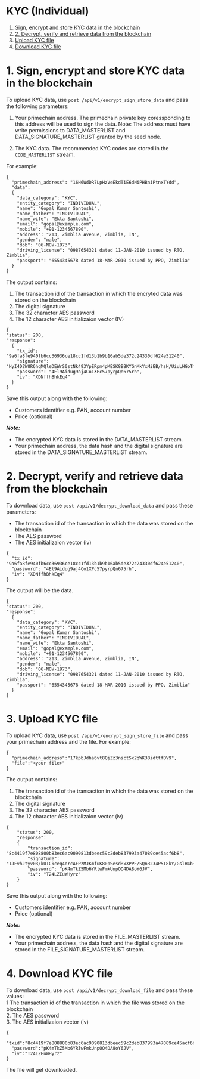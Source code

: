 # KYC (Individual)

1. [Sign, encrypt and store KYC data in the blockchain](#1-sign-encrypt-and-store-kyc-data-in-the-blockchain)
2. [2. Decrypt, verify and retrieve data from the blockchain](#2-decrypt-verify-and-retrieve-data-from-the-blockchain)
3. [Upload KYC file](#3-upload-kyc-file)
4. [Download KYC file](#4-download-kyc-file)

# 1. Sign, encrypt and store KYC data in the blockchain

To upload KYC data, use `post /api/v1/encrypt_sign_store_data` and pass the following parameters:   
1. Your primechain address. The primechain private key coressponding to this address will be used to sign the data. Note: The address must have write permissions to DATA_MASTERLIST and DATA_SIGNATURE_MASTERLIST granted by the seed node.

2. The KYC data. The recommended KYC codes are stored in the `CODE_MASTERLIST` stream.

For example:
```
{
  "primechain_address": "16H6WdDR7LpHzVeEkdTiE6dNiPHBniPtnxTYdd",
  "data": 
  {
    "data_category": "KYC",
    "entity_category": "INDIVIDUAL",
    "name": "Gopal Kumar Santoshi",
    "name_father": "INDIVIDUAL",
    "name_wife": "Ekta Santoshi",
    "email": "gopal@example.com",
    "mobile": "+91-1234567890",
    "address": "213, Zimblia Avenue, Zimblia, IN",
    "gender": "male",
    "dob": "06-NOV-1973",
    "driving_license": "0987654321 dated 11-JAN-2010 issued by RTO, Zimblia",
    "passport": "6554345678 dated 18-MAR-2010 issued by PPO, Zimblia"
  }
}
```
The output contains:
1. The transaction id of the transaction in which the encryted data was stored on the blockchain
2. The digital signature 
3. The 32 character AES password
4. The 12 character AES initializaion vector (IV)
```
{
"status": 200,
"response": 
  {
    "tx_id": "9a6fa8fe940fb6cc36936ce18cc1fd13b1b9b16ab5de372c24330df624e51240",
    "signature": "HyI4D2W8R6hqMQleDEWrS0stNk493YpERpm4pMESK8BBKYGnMkYxMiEB/hsH/UiuLHGoTmoR2Z/vQBpsAqIvhIw=",
    "password": "4El9Aidug9aj4Co1XPc57pyrpQn675rh",
    "iv": "XDNffhBhkEq4"
  }
}

```
Save this output along with the following:
* Customers identifier e.g. PAN, account number
* Price (optional)

***Note:***
* The encrypted KYC data is stored in the DATA_MASTERLIST stream.   
* Your primechain address, the data hash and the digital signature are stored in the DATA_SIGNATURE_MASTERLIST stream.

# 2. Decrypt, verify and retrieve data from the blockchain
To download data, use `post /api/v1/decrypt_download_data` and pass these parameters:
* The transaction id of the transaction in which the data was stored on the blockchain
* The AES password
* The AES initializaion vector (iv)
```
{
  "tx_id": "9a6fa8fe940fb6cc36936ce18cc1fd13b1b9b16ab5de372c24330df624e51240",
  "password": "4El9Aidug9aj4Co1XPc57pyrpQn675rh",
  "iv": "XDNffhBhkEq4"
}
```
The output will be the data.
```
{
"status": 200,
"response": 
  {
    "data_category": "KYC",
    "entity_category": "INDIVIDUAL",
    "name": "Gopal Kumar Santoshi",
    "name_father": "INDIVIDUAL",
    "name_wife": "Ekta Santoshi",
    "email": "gopal@example.com",
    "mobile": "+91-1234567890",
    "address": "213, Zimblia Avenue, Zimblia, IN",
    "gender": "male",
    "dob": "06-NOV-1973",
    "driving_license": "0987654321 dated 11-JAN-2010 issued by RTO, Zimblia",
    "passport": "6554345678 dated 18-MAR-2010 issued by PPO, Zimblia"
  }
}
```

# 3. Upload KYC file

To upload KYC data, use `post /api/v1/encrypt_sign_store_file` and pass your primechain address and the file. For example:
```
{
  "primechain_address":"17kpbJdha6vt8QjZz3nsctSx2qWK38idttfDV9",
  "file":"<your file>"
}
```
The output contains:
1. The transaction id of the transaction in which the data was stored on the blockchain
2. The digital signature
3. The 32 character AES password
4. The 12 character AES initializaion vector (iv)
```
{
    "status": 200,
    "response": 
    {
        "transaction_id": "8c4419f7e808800b83ec6ac9090813dbeec59c2deb837993a47089ce45acf6b8",
        "signature": "IJFvhJtyv03/kUICkceq4orcAFPzMJKmfuK80pSesdRxXPPF/SQnR234P5I8kY/GslH4bRgFE9mwkm5HhCPTfZk=",
        "password": "pK4mTkZ5Mb6YRlwFmkUnpOO4DA8oY6JV",
        "iv": "T24LZEuWHyrz"
    }
}
```
Save this output along with the following:
* Customers identifier e.g. PAN, account number
* Price (optional)

***Note:***
* The encrypted KYC data is stored in the FILE_MASTERLIST stream. 
* Your primechain address, the data hash and the digital signature are stored in the FILE_SIGNATURE_MASTERLIST stream.


# 4. Download KYC file
To download data, use `post /api/v1/decrypt_download_file` and pass these values:   
1 The transaction id of the transaction in which the file was stored on the blockchain   
2. The AES password   
3. The AES initializaion vector (iv)   
```
{
  "txid":"8c4419f7e808800b83ec6ac9090813dbeec59c2deb837993a47089ce45acf6b8",
  "password":"pK4mTkZ5Mb6YRlwFmkUnpOO4DA8oY6JV",
  "iv":"T24LZEuWHyrz"
}
```
The file will get downloaded.
